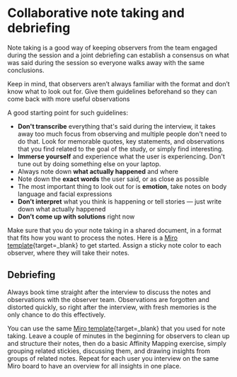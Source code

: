 # Collaborative note taking and debriefing

Note taking is a good way of keeping observers from the team engaged during the session and a joint debriefing can establish a consensus on what was said during the session so everyone walks away with the same conclusions.

Keep in mind, that observers aren’t always familiar with the format and don’t know what to look out for. Give them guidelines beforehand so they can come back with more useful observations

A good starting point for such guidelines:

- **Don't transcribe** everything that's said during the interview, it takes away too much focus from observing and multiple people don't need to do that. Look for memorable quotes, key statements, and observations that you find related to the goal of the study, or simply find interesting.
- **Immerse yourself** and experience what the user is experiencing. Don't tune out by doing something else on your laptop.
- Always note down **what actually happened** and where
- Note down the **exact words** the user said, or as close as possible
- The most important thing to look out for is **emotion**, take notes on body language and facial expressions
- **Don’t interpret** what you think is happening or tell stories — just write down what actually happened
- **Don’t come up with solutions** right now

Make sure that you do your note taking in a shared document, in a format that fits how you want to process the notes.
Here is a [Miro template](https://miro.com/app/board/uXjVOcvVHRM=/?moveToWidget=3458764514681714737&cot=14){target=_blank} to get started. Assign a sticky note color to each observer, where they will take their notes.

## Debriefing

Always book time straight after the interview to discuss the notes and observations with the observer team. Observations are forgotten and distorted quickly, so right after the interview, with fresh memories is the only chance to do this effectively.

You can use the same [Miro template](https://miro.com/app/board/uXjVOcvVHRM=/?moveToWidget=3458764514681714737&cot=14){target=_blank} that you used for note taking. Leave a couple of minutes in the beginning for observers to clean up and structure their notes, then do a basic Affinity Mapping exercise, simply grouping related stickies, discussing them, and drawing insights from groups of related notes.
Repeat for each user you interview on the same Miro board to have an overview for all insights in one place.
